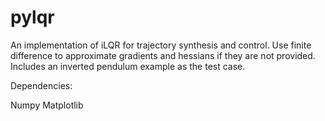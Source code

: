 # pylqr
An implementation of iLQR for trajectory synthesis and control. Use finite difference to approximate gradients and hessians if they are not provided. Includes an inverted pendulum example as the test case.

Dependencies:

Numpy
Matplotlib
